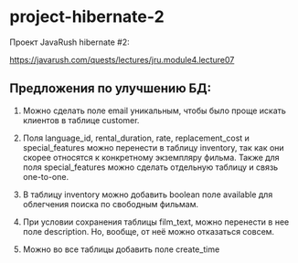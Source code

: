 # project-hibernate-2

Проект JavaRush hibernate #2:

https://javarush.com/quests/lectures/jru.module4.lecture07

## Предложения по улучшению БД:

1. Можно сделать поле email уникальным, чтобы было проще искать клиентов в таблице customer.

2. Поля language_id, rental_duration, rate, replacement_cost и special_features можно перенести в таблицу inventory, так как они скорее относятся к конкретному экземпляру фильма. Также для поля special_features можно сделать отдельную таблицу и связь one-to-one.

3. В таблицу inventory можно добавить boolean поле available для облегчения поиска по свободным фильмам.

4. При условии сохранения таблицы film_text, можно перенести в нее поле description. Но, вообще, от неё можно отказаться совсем.

5. Можно во все таблицы добавить поле create_time